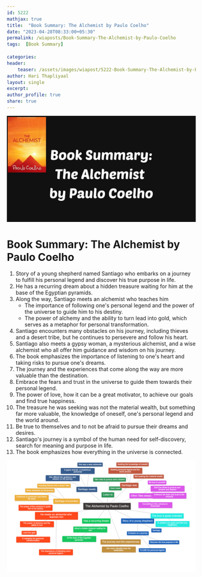 ```yaml
---    
id: 5222    
mathjax: true    
title:  "Book Summary: The Alchemist by Paulo Coelho"       
date: "2023-04-28T08:33:00+05:30"    
permalink: /wiaposts/Book-Summary-The-Alchemist-by-Paulo-Coelho     
tags:  [Book Summary]     
    
categories:    
header:    
    teaser: /assets/images/wiapost/5222-Book-Summary-The-Alchemist-by-Paulo-Coelho.jpg    
author: Hari Thapliyaal    
layout: single    
excerpt:    
author_profile: true    
share: true    
---    
```

    
![Book Summary: The Alchemist by Paulo Coelho](/assets/images/wiapost/5222-Book-Summary-The-Alchemist-by-Paulo-Coelho.jpg)         
   
# Book Summary: The Alchemist by Paulo Coelho   
   
1. Story of a young shepherd named Santiago who embarks on a journey to fulfill his personal legend and discover his true purpose in life.
2. He has a recurring dream about a hidden treasure waiting for him at the base of the Egyptian pyramids.
3. Along the way, Santiago meets an alchemist who teaches him
	- The importance of following one's personal legend and the power of the universe to guide him to his destiny.
	- The power of alchemy and the ability to turn lead into gold, which serves as a metaphor for personal transformation.
4. Santiago encounters many obstacles on his journey, including thieves and a desert tribe, but he continues to persevere and follow his heart.
5. Santiago also meets a gypsy woman, a mysterious alchemist, and a wise alchemist who all offer him guidance and wisdom on his journey.
6. The book emphasizes the importance of listening to one's heart and taking risks to pursue one's dreams.
7. The journey and the experiences that come along the way are more valuable than the destination.
8. Embrace the fears and trust in the universe to guide them towards their personal legend.
9. The power of love, how it can be a great motivator, to achieve our goals and find true happiness.
10. The treasure he was seeking was not the material wealth, but something far more valuable, the knowledge of oneself, one's personal legend and the world around.
11. Be true to themselves and to not be afraid to pursue their dreams and desires.
12. Santiago's journey is a symbol of the human need for self-discovery, search for meaning and purpose in life.
13. The book emphasizes how everything in the universe is connected.

![Mind Map : The Alchemist by Paulo Coelho](/assets/images/wiapost/5222-The-Alchemist-by-Paulo-Coelho.png)
